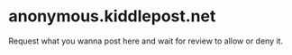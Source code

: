 # anonymous.kiddlepost.net
Request what you wanna post here and wait for review to allow or deny it.
